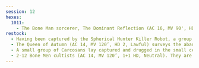 ```yaml
---
session: 12
hexes: 
  1011:
    - The Bone Man sorcerer, The Dominant Reflection (AC 16, MV 90', HD 4, Chaotic) has taken over the abandoned Space Alien outpost, along with a sizable group of Bone Men cultists. They worship the long dead Snake Men.
restock:
  - Having been captured by the Spherical Hunter Killer Robot, a group of Carcosans lay chained up in the radioactive wastes outside the abandoned Space Alien outpost.
  - The Queen of Autumn (AC 14, MV 120’, HD 2, Lawful) surveys the abandoned Space Alien outpost at a distance with her Space Alien binoculars. She is traveling South East in search of help to retake the complex.
  - A small group of Carcosans lay captured and drugged in the small cells found underneath the abandoned Space Alien outpost.
  - 2-12 Bone Men cultists (AC 14, MV 120’, 1+1 HD, Neutral). They are led by The Dominant Reflection (AC 16, MV 90', HD 4, Chaotic). They are looking for recruits and regrouping.
---
```

